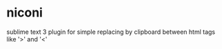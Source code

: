 niconi
======

sublime text 3 plugin for simple replacing by clipboard between html tags like '>' and '&lt;'
